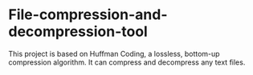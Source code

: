 # File-compression-and-decompression-tool
This project is based on Huffman Coding, a lossless, bottom-up compression algorithm. It can compress and decompress any text files.
